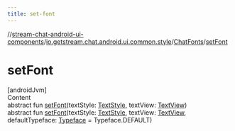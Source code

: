 ```yaml
---
title: set-font
---
```

//[stream-chat-android-ui-components](../../../index.md)/[io.getstream.chat.android.ui.common.style](../index.md)/[ChatFonts](index.md)/[setFont](setFont.md)



# setFont  
[androidJvm]  
Content  
abstract fun [setFont](setFont.md)(textStyle: [TextStyle](../TextStyle/index.md), textView: [TextView](https://developer.android.com/reference/kotlin/android/widget/TextView.html))  
abstract fun [setFont](setFont.md)(textStyle: [TextStyle](../TextStyle/index.md), textView: [TextView](https://developer.android.com/reference/kotlin/android/widget/TextView.html), defaultTypeface: [Typeface](https://developer.android.com/reference/kotlin/android/graphics/Typeface.html) = Typeface.DEFAULT)  




